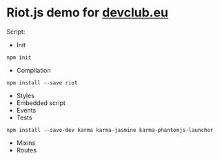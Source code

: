 Riot.js demo for [devclub.eu](http://devclub.eu)
================================================

Script:

* Init

`npm init`

* Compilation

`npm install --save riot`

* Styles
* Embedded script
* Events
* Tests

`npm install --save-dev karma karma-jasmine karma-phantomjs-launcher`

* Mixins
* Routes

